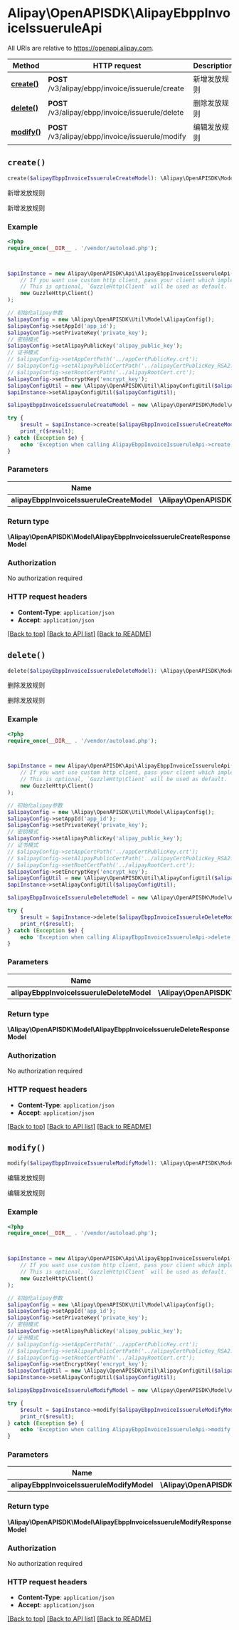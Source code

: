# Alipay\OpenAPISDK\AlipayEbppInvoiceIssueruleApi

All URIs are relative to https://openapi.alipay.com.

Method | HTTP request | Description
------------- | ------------- | -------------
[**create()**](AlipayEbppInvoiceIssueruleApi.md#create) | **POST** /v3/alipay/ebpp/invoice/issuerule/create | 新增发放规则
[**delete()**](AlipayEbppInvoiceIssueruleApi.md#delete) | **POST** /v3/alipay/ebpp/invoice/issuerule/delete | 删除发放规则
[**modify()**](AlipayEbppInvoiceIssueruleApi.md#modify) | **POST** /v3/alipay/ebpp/invoice/issuerule/modify | 编辑发放规则


## `create()`

```php
create($alipayEbppInvoiceIssueruleCreateModel): \Alipay\OpenAPISDK\Model\AlipayEbppInvoiceIssueruleCreateResponseModel
```

新增发放规则

新增发放规则

### Example

```php
<?php
require_once(__DIR__ . '/vendor/autoload.php');



$apiInstance = new Alipay\OpenAPISDK\Api\AlipayEbppInvoiceIssueruleApi(
    // If you want use custom http client, pass your client which implements `GuzzleHttp\ClientInterface`.
    // This is optional, `GuzzleHttp\Client` will be used as default.
    new GuzzleHttp\Client()
);

// 初始化alipay参数
$alipayConfig = new \Alipay\OpenAPISDK\Util\Model\AlipayConfig();
$alipayConfig->setAppId('app_id');
$alipayConfig->setPrivateKey('private_key');
// 密钥模式
$alipayConfig->setAlipayPublicKey('alipay_public_key');
// 证书模式
// $alipayConfig->setAppCertPath('../appCertPublicKey.crt');
// $alipayConfig->setAlipayPublicCertPath('../alipayCertPublicKey_RSA2.crt');
// $alipayConfig->setRootCertPath('../alipayRootCert.crt');
$alipayConfig->setEncryptKey('encrypt_key');
$alipayConfigUtil = new \Alipay\OpenAPISDK\Util\AlipayConfigUtil($alipayConfig);
$apiInstance->setAlipayConfigUtil($alipayConfigUtil);

$alipayEbppInvoiceIssueruleCreateModel = new \Alipay\OpenAPISDK\Model\AlipayEbppInvoiceIssueruleCreateModel(); // \Alipay\OpenAPISDK\Model\AlipayEbppInvoiceIssueruleCreateModel

try {
    $result = $apiInstance->create($alipayEbppInvoiceIssueruleCreateModel);
    print_r($result);
} catch (Exception $e) {
    echo 'Exception when calling AlipayEbppInvoiceIssueruleApi->create: ', $e->getMessage(), PHP_EOL;
}
```

### Parameters

Name | Type | Description  | Notes
------------- | ------------- | ------------- | -------------
 **alipayEbppInvoiceIssueruleCreateModel** | **\Alipay\OpenAPISDK\Model\AlipayEbppInvoiceIssueruleCreateModel**|  | [optional]

### Return type

**\Alipay\OpenAPISDK\Model\AlipayEbppInvoiceIssueruleCreateResponseModel**

### Authorization

No authorization required

### HTTP request headers

- **Content-Type**: `application/json`
- **Accept**: `application/json`

[[Back to top]](#) [[Back to API list]](../../README.md#api-endpoints)
[[Back to README]](../../README.md)

## `delete()`

```php
delete($alipayEbppInvoiceIssueruleDeleteModel): \Alipay\OpenAPISDK\Model\AlipayEbppInvoiceIssueruleDeleteResponseModel
```

删除发放规则

删除发放规则

### Example

```php
<?php
require_once(__DIR__ . '/vendor/autoload.php');



$apiInstance = new Alipay\OpenAPISDK\Api\AlipayEbppInvoiceIssueruleApi(
    // If you want use custom http client, pass your client which implements `GuzzleHttp\ClientInterface`.
    // This is optional, `GuzzleHttp\Client` will be used as default.
    new GuzzleHttp\Client()
);

// 初始化alipay参数
$alipayConfig = new \Alipay\OpenAPISDK\Util\Model\AlipayConfig();
$alipayConfig->setAppId('app_id');
$alipayConfig->setPrivateKey('private_key');
// 密钥模式
$alipayConfig->setAlipayPublicKey('alipay_public_key');
// 证书模式
// $alipayConfig->setAppCertPath('../appCertPublicKey.crt');
// $alipayConfig->setAlipayPublicCertPath('../alipayCertPublicKey_RSA2.crt');
// $alipayConfig->setRootCertPath('../alipayRootCert.crt');
$alipayConfig->setEncryptKey('encrypt_key');
$alipayConfigUtil = new \Alipay\OpenAPISDK\Util\AlipayConfigUtil($alipayConfig);
$apiInstance->setAlipayConfigUtil($alipayConfigUtil);

$alipayEbppInvoiceIssueruleDeleteModel = new \Alipay\OpenAPISDK\Model\AlipayEbppInvoiceIssueruleDeleteModel(); // \Alipay\OpenAPISDK\Model\AlipayEbppInvoiceIssueruleDeleteModel

try {
    $result = $apiInstance->delete($alipayEbppInvoiceIssueruleDeleteModel);
    print_r($result);
} catch (Exception $e) {
    echo 'Exception when calling AlipayEbppInvoiceIssueruleApi->delete: ', $e->getMessage(), PHP_EOL;
}
```

### Parameters

Name | Type | Description  | Notes
------------- | ------------- | ------------- | -------------
 **alipayEbppInvoiceIssueruleDeleteModel** | **\Alipay\OpenAPISDK\Model\AlipayEbppInvoiceIssueruleDeleteModel**|  | [optional]

### Return type

**\Alipay\OpenAPISDK\Model\AlipayEbppInvoiceIssueruleDeleteResponseModel**

### Authorization

No authorization required

### HTTP request headers

- **Content-Type**: `application/json`
- **Accept**: `application/json`

[[Back to top]](#) [[Back to API list]](../../README.md#api-endpoints)
[[Back to README]](../../README.md)

## `modify()`

```php
modify($alipayEbppInvoiceIssueruleModifyModel): \Alipay\OpenAPISDK\Model\AlipayEbppInvoiceIssueruleModifyResponseModel
```

编辑发放规则

编辑发放规则

### Example

```php
<?php
require_once(__DIR__ . '/vendor/autoload.php');



$apiInstance = new Alipay\OpenAPISDK\Api\AlipayEbppInvoiceIssueruleApi(
    // If you want use custom http client, pass your client which implements `GuzzleHttp\ClientInterface`.
    // This is optional, `GuzzleHttp\Client` will be used as default.
    new GuzzleHttp\Client()
);

// 初始化alipay参数
$alipayConfig = new \Alipay\OpenAPISDK\Util\Model\AlipayConfig();
$alipayConfig->setAppId('app_id');
$alipayConfig->setPrivateKey('private_key');
// 密钥模式
$alipayConfig->setAlipayPublicKey('alipay_public_key');
// 证书模式
// $alipayConfig->setAppCertPath('../appCertPublicKey.crt');
// $alipayConfig->setAlipayPublicCertPath('../alipayCertPublicKey_RSA2.crt');
// $alipayConfig->setRootCertPath('../alipayRootCert.crt');
$alipayConfig->setEncryptKey('encrypt_key');
$alipayConfigUtil = new \Alipay\OpenAPISDK\Util\AlipayConfigUtil($alipayConfig);
$apiInstance->setAlipayConfigUtil($alipayConfigUtil);

$alipayEbppInvoiceIssueruleModifyModel = new \Alipay\OpenAPISDK\Model\AlipayEbppInvoiceIssueruleModifyModel(); // \Alipay\OpenAPISDK\Model\AlipayEbppInvoiceIssueruleModifyModel

try {
    $result = $apiInstance->modify($alipayEbppInvoiceIssueruleModifyModel);
    print_r($result);
} catch (Exception $e) {
    echo 'Exception when calling AlipayEbppInvoiceIssueruleApi->modify: ', $e->getMessage(), PHP_EOL;
}
```

### Parameters

Name | Type | Description  | Notes
------------- | ------------- | ------------- | -------------
 **alipayEbppInvoiceIssueruleModifyModel** | **\Alipay\OpenAPISDK\Model\AlipayEbppInvoiceIssueruleModifyModel**|  | [optional]

### Return type

**\Alipay\OpenAPISDK\Model\AlipayEbppInvoiceIssueruleModifyResponseModel**

### Authorization

No authorization required

### HTTP request headers

- **Content-Type**: `application/json`
- **Accept**: `application/json`

[[Back to top]](#) [[Back to API list]](../../README.md#api-endpoints)
[[Back to README]](../../README.md)
